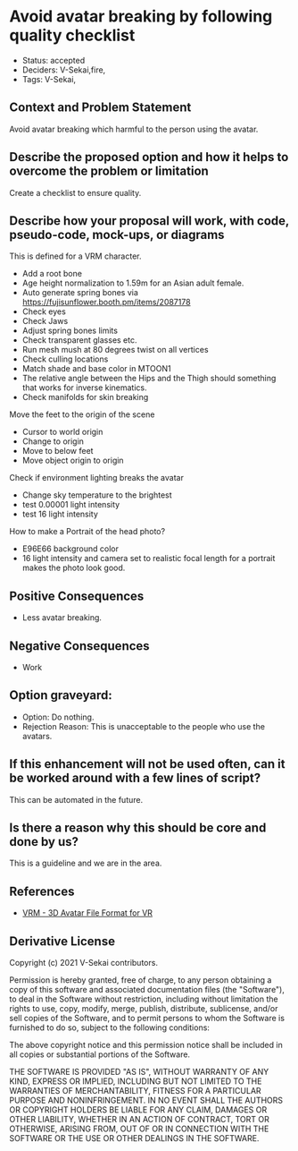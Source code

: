 # Avoid avatar breaking by following quality checklist

- Status: accepted <!-- draft | rejected | accepted | deprecated | superseded by -->
- Deciders: V-Sekai,fire,
- Tags: V-Sekai,

## Context and Problem Statement

Avoid avatar breaking which harmful to the person using the avatar.

## Describe the proposed option and how it helps to overcome the problem or limitation

Create a checklist to ensure quality.

## Describe how your proposal will work, with code, pseudo-code, mock-ups, or diagrams

This is defined for a VRM character.

- Add a root bone
- Age height normalization to 1.59m for an Asian adult female.
- Auto generate spring bones via https://fujisunflower.booth.pm/items/2087178
- Check eyes
- Check Jaws
- Adjust spring bones limits
- Check transparent glasses etc.
- Run mesh mush at 80 degrees twist on all vertices
- Check culling locations
- Match shade and base color in MTOON1
- The relative angle between the Hips and the Thigh should something that works for inverse kinematics.
- Check manifolds for skin breaking

Move the feet to the origin of the scene

- Cursor to world origin
- Change to origin
- Move to below feet
- Move object origin to origin

Check if environment lighting breaks the avatar

- Change sky temperature to the brightest
- test 0.00001 light intensity
- test 16 light intensity

How to make a Portrait of the head photo?

- E96E66 background color
- 16 light intensity and camera set to realistic focal length for a portrait makes the photo look good.

## Positive Consequences <!-- optional -->

- Less avatar breaking.

## Negative Consequences <!-- optional -->

- Work

## Option graveyard: <!-- same as above -->

- Option: Do nothing.
- Rejection Reason: This is unacceptable to the people who use the avatars.

## If this enhancement will not be used often, can it be worked around with a few lines of script?

This can be automated in the future.

## Is there a reason why this should be core and done by us?

This is a guideline and we are in the area.

## References <!-- optional and numbers of links can vary -->

- [VRM - 3D Avatar File Format for VR](https://vrm.dev/en/) <!-- example: Refined by [xxx](yyyymmdd-xxx.md) -->

## Derivative License

Copyright (c) 2021 V-Sekai contributors.

Permission is hereby granted, free of charge, to any person obtaining a copy
of this software and associated documentation files (the "Software"), to deal
in the Software without restriction, including without limitation the rights
to use, copy, modify, merge, publish, distribute, sublicense, and/or sell
copies of the Software, and to permit persons to whom the Software is
furnished to do so, subject to the following conditions:

The above copyright notice and this permission notice shall be included in all
copies or substantial portions of the Software.

THE SOFTWARE IS PROVIDED "AS IS", WITHOUT WARRANTY OF ANY KIND, EXPRESS OR
IMPLIED, INCLUDING BUT NOT LIMITED TO THE WARRANTIES OF MERCHANTABILITY,
FITNESS FOR A PARTICULAR PURPOSE AND NONINFRINGEMENT. IN NO EVENT SHALL THE
AUTHORS OR COPYRIGHT HOLDERS BE LIABLE FOR ANY CLAIM, DAMAGES OR OTHER
LIABILITY, WHETHER IN AN ACTION OF CONTRACT, TORT OR OTHERWISE, ARISING FROM,
OUT OF OR IN CONNECTION WITH THE SOFTWARE OR THE USE OR OTHER DEALINGS IN THE
SOFTWARE.
